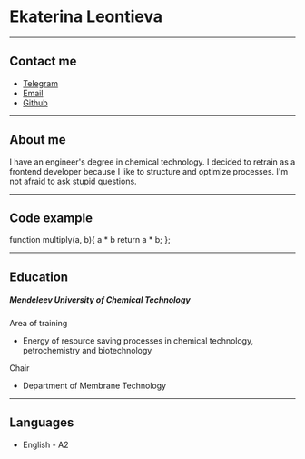 # Ekaterina Leontieva
****
## Contact me
- [Telegram](https://t.me/koal_ko)
- [Email](mailto:katharina00000@gmail.com)
- [Github](https://github.com/apaetus)
****
## About me
I have an engineer's degree in chemical technology. I decided to retrain as a frontend developer because I like to structure and optimize processes. I'm not afraid to ask stupid questions.
****
## Code example
function multiply(a, b){
    a \* b
    return a \* b;
};
****
## Education
##### Mendeleev University of Chemical Technology
Area of training
 - Energy of resource saving processes in chemical technology, petrochemistry and biotechnology

Chair
 - Department of Membrane Technology
****
## Languages
 - English - A2
